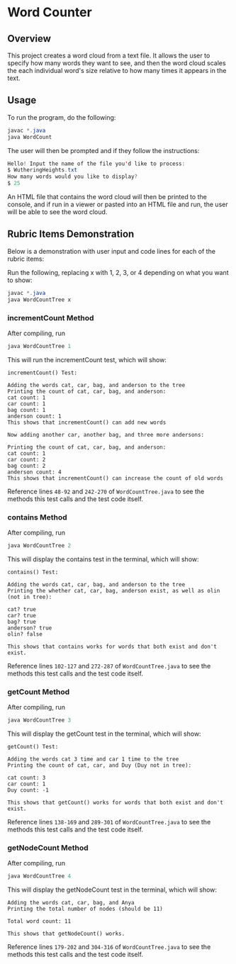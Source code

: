 # Word Counter

## Overview

This project creates a word cloud from a text file. It allows the user to specify how many words they want to see, and then the word cloud scales the each individual word's size relative to how many times it appears in the text.


## Usage

To run the program, do the following:
```java
javac *.java
java WordCount
```
The user will then be prompted and if they follow the instructions:
```java
Hello! Input the name of the file you'd like to process:
$ WutheringHeights.txt
How many words would you like to display?
$ 25
```

An HTML file that contains the word cloud will then be printed to the console, and if run in a viewer or pasted into an HTML file and run, the user will be able to see the word cloud.


## Rubric Items Demonstration
Below is a demonstration with user input and code lines for each of the rubric items:

Run the following, replacing x with 1, 2, 3, or 4 depending on what you want to show:
```java
javac *.java
java WordCountTree x
```


### incrementCount Method
After compiling, run
```java
java WordCountTree 1
```
This will run the incrementCount test, which will show: 
```
incrementCount() Test:

Adding the words cat, car, bag, and anderson to the tree
Printing the count of cat, car, bag, and anderson:
cat count: 1
car count: 1
bag count: 1
anderson count: 1
This shows that incrementCount() can add new words

Now adding another car, another bag, and three more andersons:

Printing the count of cat, car, bag, and anderson:
cat count: 1
car count: 2
bag count: 2
anderson count: 4
This shows that incrementCount() can increase the count of old words
```
Reference lines `48-92` and `242-270` of `WordCountTree.java` to see the methods this test calls and the test code itself. 

### contains Method
After compiling, run
```java
java WordCountTree 2
```
This will display the contains test in the terminal, which will show:

```
contains() Test:

Adding the words cat, car, bag, and anderson to the tree
Printing the whether cat, car, bag, anderson exist, as well as olin (not in tree):

cat? true
car? true
bag? true
anderson? true
olin? false

This shows that contains works for words that both exist and don't exist.
```
Reference lines `102-127` and `272-287` of `WordCountTree.java` to see the methods this test calls and the test code itself. 

### getCount Method
After compiling, run
```java
java WordCountTree 3
```
This will display the getCount test in the terminal, which will show:
```
getCount() Test:

Adding the words cat 3 time and car 1 time to the tree
Printing the count of cat, car, and Duy (Duy not in tree):

cat count: 3
car count: 1
Duy count: -1

This shows that getCount() works for words that both exist and don't exist.
```
Reference lines `138-169` and `289-301` of `WordCountTree.java` to see the methods this test calls and the test code itself. 


### getNodeCount Method
After compiling, run
```java
java WordCountTree 4
```
This will display the getNodeCount test in the terminal, which will show:
```
Adding the words cat, car, bag, and Anya
Printing the total number of nodes (should be 11)

Total word count: 11

This shows that getNodeCount() works.
```
Reference lines `179-202` and `304-316` of `WordCountTree.java` to see the methods this test calls and the test code itself. 

